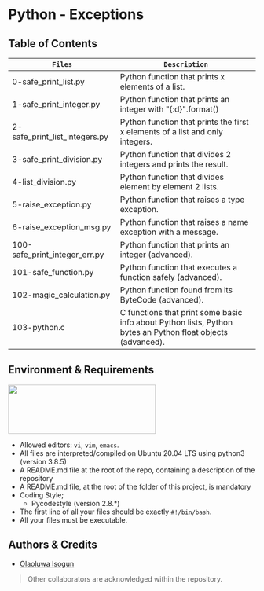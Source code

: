 # Python - Exceptions

## Table of Contents
| **`Files`** | **`Description`** |
| --- | --- |
| 0-safe_print_list.py	| Python function that prints x elements of a list. |
| 1-safe_print_integer.py	| Python function that prints an integer with "{:d}".format() |
| 2-safe_print_list_integers.py	| Python function that prints the first x elements of a list and only integers. |
| 3-safe_print_division.py	| Python function that divides 2 integers and prints the result. |
| 4-list_division.py	| Python function that divides element by element 2 lists. |
| 5-raise_exception.py	| Python function that raises a type exception. |
| 6-raise_exception_msg.py	| Python function that raises a name exception with a message. |
| 100-safe_print_integer_err.py	| Python function that prints an integer (advanced). |
| 101-safe_function.py	| Python function that executes a function safely (advanced). |
| 102-magic_calculation.py	| Python function found from its ByteCode (advanced). |
| 103-python.c	| C functions that print some basic info about Python lists, Python bytes an Python float objects (advanced). |


## Environment & Requirements
<img src="https://alx-apply.hbtn.io/brand_alx/share_image_2019.jpg" width="300" height="100" />

- Allowed editors: `vi`, `vim`, `emacs`.
- All files are interpreted/compiled on Ubuntu 20.04 LTS using python3 (version 3.8.5)
- A README.md file at the root of the repo, containing a description of the repository
- A README.md file, at the root of the folder of this project, is mandatory
- Coding Style;
  - Pycodestyle (version 2.8.*)
- The first line of all your files should be exactly `#!/bin/bash`.
- All your files must be executable.


## Authors & Credits
- [Olaoluwa Isogun](https://github.com/OlaoluwaISOGUN)
> Other collaborators are acknowledged within the repository.

